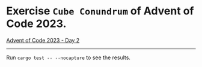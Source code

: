 # Exercise `Cube Conundrum` of Advent of Code 2023.

[Advent of Code 2023 - Day 2](https://adventofcode.com/2023/day/2)

--- 

Run `cargo test -- --nocapture` to see the results.
